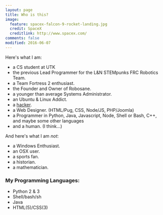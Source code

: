 ```yaml
---
layout: page
title: Who is this?
image:
  feature: spacex-falcon-9-rocket-landing.jpg
  credit: SpaceX
  creditlink: http://www.spacex.com/
comments: false
modified: 2016-06-07
---
```


Here's what I am:

* a CS student at UTK
* the previous Lead Programmer for the L&N STEMpunks FRC Robotics Team.
* a Team Fortress 2 enthusiast.
* the Founder and Owner of Robosane.
* a younger than average Systems Administrator.
* an Ubuntu & Linux Addict.
* a [hacker](http://www.catb.org/jargon/html/H/hacker.html).
* a Web Designer. (HTML/Pug, CSS, Node/JS, PHP/Joomla)
* a Programmer in Python, Java, Javascript, Node, Shell or Bash, C++, and maybe some other languages
* and a human. (I think...)

And here's what I am *not*:

* a Windows Enthusiast.
* an OSX user.
* a sports fan.
* a historian.
* a mathematician.

### My Programming Languages:
* Python 2 & 3
* Shell/bash/sh
* Java
* HTML(5)/CSS(3)
